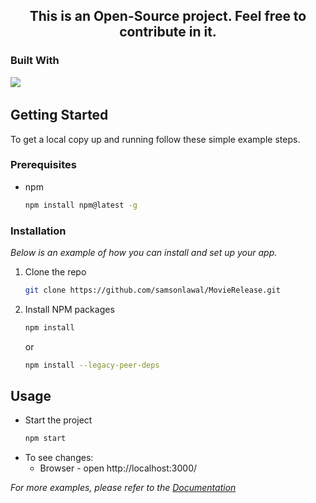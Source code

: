   <div align="center">

   ## This is an Open-Source project. Feel free to contribute in it.

  </div>
  
  ### Built With
<a href="https://reactjs.org/"><img src="https://img.shields.io/badge/React-20232A?style=for-the-badge&logo=react&logoColor=61DAFB" /></a> &nbsp; 

<!-- GETTING STARTED -->
## Getting Started

To get a local copy up and running follow these simple example steps.

### Prerequisites

* npm
  ```sh
  npm install npm@latest -g
  ```

### Installation

_Below is an example of how you can install and set up your app._

<!-- 1. Get a free API Key at [https://example.com](https://example.com) -->
1. Clone the repo
   ```sh
   git clone https://github.com/samsonlawal/MovieRelease.git
   ```
2. Install NPM packages
   ```sh
   npm install
   ```
   or
   ```sh
   npm install --legacy-peer-deps
   ```
<!-- 4. Enter your API in `config.js`
   ```js
   const API_KEY = 'ENTER YOUR API';
   ``` -->


<!-- USAGE EXAMPLES -->
## Usage

- Start the project
  ```sh
  npm start
  ```
- To see changes:
  - Browser - open http://localhost:3000/

_For more examples, please refer to the [Documentation](https://example.com)_

